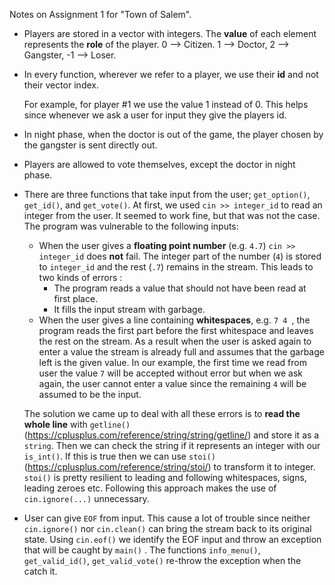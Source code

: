 Notes on Assignment 1 for "Town of Salem".

- Players are stored in a vector with integers. The **value** of each element represents the **role** of the player. 0 --> Citizen. 1 --> Doctor, 2 --> Gangster, -1 --> Loser.  

- In every function, wherever we refer to a player, we use their **id** and not their vector index.

  For example, for player #1 we use the value 1 instead of 0. This helps since whenever we ask a user for input they give the players id.

- In night phase, when the doctor is out of the game, the player chosen by the gangster is sent directly out.

- Players are allowed to vote themselves, except the doctor in night phase.

- There are three functions that take input from the user; `get_option()`, `get_id()`, and `get_vote()`. At first, we used `cin >> integer_id` to read an integer from the user. It seemed to work fine, but that was not the case. The program was vulnerable to the following inputs:

  - When the user gives a **floating point number** (e.g. `4.7`)  `cin >> integer_id` does **not** fail. The integer part of the number (`4`) is stored to `integer_id` and the rest (`.7`) remains in the stream. This leads to two kinds of errors :
    - The program reads a value that should not have been read at first place.
    -  It fills the input stream with garbage.
  - When the user gives a line containing **whitespaces**, e.g. `7 4 `, the program reads the first part before the first whitespace and leaves the rest on the stream. As a result when the user is asked again to enter a value the stream is already full and assumes that the garbage left is the given value. In our example, the first time we read from user the value `7` will be accepted without error but when we ask again, the user cannot enter a value since the remaining  `4` will be assumed to be the input.

  The solution we came up to deal with all these errors is to **read the whole line** with `getline()` (https://cplusplus.com/reference/string/string/getline/) and store it as a `string`. Then we can check the string if it represents an integer with our `is_int()`. If this is true then we can use `stoi()` (https://cplusplus.com/reference/string/stoi/) to transform it to integer. `stoi()` is pretty resilient to leading and following whitespaces, signs, leading zeroes etc. Following this approach makes the use of `cin.ignore(...)` unnecessary.

- User can give `EOF` from input. This cause a lot of trouble since neither `cin.ignore()` nor `cin.clean()`  can bring the stream back to its original state. Using `cin.eof()` we identify the EOF input and throw an exception that will be caught by `main()` . The functions `info_menu()`, `get_valid_id()`, `get_valid_vote()` re-throw the exception when the catch it.